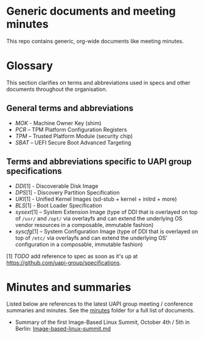 # Generic documents and meeting minutes

This repo contains generic, org-wide documents like meeting minutes.

# Glossary

This section clarifies on terms and abbreviations used in specs and other documents throughout the organisation.

## General terms and abbreviations
- *MOK* - Machine Owner Key (shim)
- *PCR* – TPM Platform Configuration Registers
- *TPM* – Trusted Platform Module (security chip)
- *SBAT* – UEFI Secure Boot Advanced Targeting

## Terms and abbreviations specific to UAPI group specifications
- *DDI*[1] - Discoverable Disk Image
- *DPS*[1] - Discovery Partition Specification
- *UKI*[1] - Unified Kernel Images (sd-stub + kernel + initrd + more)
- *BLS*[1] - Boot Loader Specification
- *sysext*[1] – System Extension Image (type of DDI that is overlayed on top of `/usr/` and `/opt/` via overlayfs and can extend the underlying OS vendor resources in a composable, immutable fashion)
- *syscfg*[1] – System Configuration Image (type of DDI that is overlayed on top of `/etc/` via overlayfs and can extend the underlying OS' configuration in a composable, immutable fashion)

[1] *TODO* add reference to spec as soon as it's up at https://github.com/uapi-group/specifications.

# Minutes and summaries

Listed below are references to the latest UAPI group meeting / conference summaries and minutes.
See the [minutes](minutes/) folder for a full list of documents.

* Summary of the first Image-Based Linux Summit, October 4th / 5th in Berlin: [Image-based-linux-summit.md](minutes/2022-10-05__Image-based-linux-summit.md)
